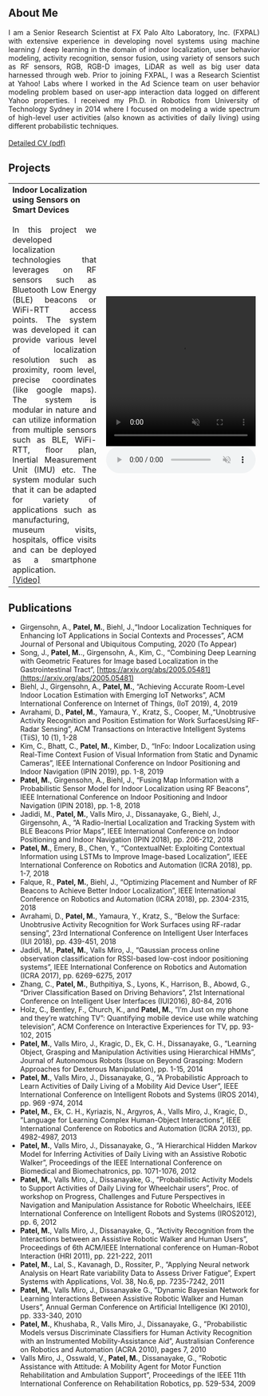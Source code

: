 ## About Me
<DIV align="justify">
I am a Senior Research Scientist at FX Palo Alto Laboratory, Inc. (FXPAL) with extensive experience in developing novel systems using machine learning / deep learning in the domain of indoor localization, user behavior modeling, activity recognition, sensor fusion, using variety of sensors such as RF sensors, RGB, RGB-D images, LiDAR as well as big user data harnessed through web. Prior to joining FXPAL, I was a Research Scientist at Yahoo! Labs where I worked in the Ad Science team on user behavior modeling problem based on user-app interaction data logged on different Yahoo properties. I received my Ph.D. in Robotics from University of Technology Sydney in 2014 where I focused on modeling a wide spectrum of high-level user activities (also known as activities of daily living) using different probabilistic techniques.
<br/><br/>
<a href="cv/Mitesh_CV.pdf"> Detailed CV (pdf) </a> 
</DIV>

## Projects

<table>
  <tr>        
    <td>
      <b>Indoor Localization using Sensors on Smart Devices </b> 
      <br><br/>
      <div align="justify"> In this project we developed localization technologies that leverages on RF sensors such as Bluetooth Low Energy (BLE) beacons or WiFi-RTT access points. The system was developed it can provide various level of localization resolution such as proximity, room level, precise coordinates (like google maps). The system is modular in nature and can utilize information from multiple sensors such as BLE, WiFi-RTT, floor plan, Inertial Measurement Unit (IMU) etc. The system modular such that it can be adapted for variety of applications such as manufacturing, museum visits, hospitals, office visits and can be deployed as a smartphone application.</div>
<!--       &nbsp; -->
<!--       <br><br/> -->
      <a href="videos/Loco.mp4">[Video]</a>
    </td>    
<!--     <td align="right"> <video src="videos/Loco.mp4" height="300" width="300"/> </td> -->
    <td align="right"> 
      <video src="videos/Loco.mp4" controls autoplay controls muted width="300" height="300"></video> 
      <audio controls muted></audio> 
    </td>
  </tr>
</table>

## Publications

* Girgensohn, A., **Patel, M.**, Biehl, J.,“Indoor Localization Techniques for Enhancing IoT Applications in Social Contexts and Processes”, ACM Journal of Personal and Ubiquitous Computing, 2020 (To Appear)
* Song, J., **Patel, M.**., Girgensohn, A., Kim, C., “Combining Deep Learning with Geometric Features for Image based Localization in the Gastrointestinal Tract”, [https://arxiv.org/abs/2005.05481](https://arxiv.org/abs/2005.05481)
* Biehl, J., Girgensohn, A., **Patel, M.**, “Achieving Accurate Room-Level Indoor Location Estimation with Emerging IoT Networks”, ACM International Conference on Internet of Things, (IoT 2019), 4, 2019
* Avrahami, D., **Patel, M.**, Yamaura, Y., Kratz, S., Cooper, M.,“Unobtrusive Activity Recognition and Position Estimation for Work SurfacesUsing RF-Radar Sensing”, ACM Transactions on Interactive Intelligent Systems (TiiS), 10 (1), 1-28
* Kim, C., Bhatt, C., **Patel, M.**, Kimber, D., “InFo: Indoor Localization using Real-Time Context Fusion of Visual Information from Static and Dynamic Cameras”, IEEE International Conference on Indoor Positioning and Indoor Navigation (IPIN 2019), pp. 1-8, 2019
* **Patel, M.**, Girgensohn, A., Biehl, J., “Fusing Map Information with a Probabilistic Sensor Model for Indoor Localization using RF Beacons”, IEEE International Conference on Indoor Positioning and Indoor Navigation (IPIN 2018), pp. 1-8, 2018
* Jadidi, M., **Patel, M.**, Valls Miro, J., Dissanayake, G., Biehl, J., Girgensohn, A., “A Radio-Inertial Localization and Tracking System with BLE Beacons Prior Maps”, IEEE International Conference on Indoor Positioning and Indoor Navigation (IPIN 2018), pp. 206-212, 2018
* **Patel, M.**, Emery, B., Chen, Y., “ContextualNet: Exploiting Contextual Information using LSTMs to Improve Image-based Localization”, IEEE International Conference on Robotics and Automation (ICRA 2018), pp. 1-7, 2018
* Falque, R., **Patel, M.**, Biehl, J., “Optimizing Placement and Number of RF Beacons to Achieve Better Indoor Localization”, IEEE International Conference on Robotics and Automation (ICRA 2018), pp. 2304-2315, 2018
* Avrahami, D., **Patel, M.**, Yamaura, Y., Kratz, S., “Below the Surface: Unobtrusive Activity Recognition for Work Surfaces using RF-radar sensing”, 23rd International Conference on Intelligent User Interfaces (IUI 2018), pp. 439-451, 2018
* Jadidi, M., **Patel, M.**, Valls Miro, J., “Gaussian process online observation classification for RSSI-based low-cost indoor positioning systems”, IEEE International Conference on Robotics and Automation (ICRA 2017), pp. 6269-6275, 2017
* Zhang, C., **Patel, M.**, Buthpitiya, S., Lyons, K., Harrison, B., Abowd, G., “Driver Classification Based on Driving Behaviors”, 21st International Conference on Intelligent User Interfaces (IUI2016), 80-84, 2016
* Holz, C., Bentley, F., Church, K., and **Patel, M.**, ”I’m Just on my phone and they’re watching TV”: Quantifying mobile device use while watching television”, ACM Conference on Interactive Experiences for TV, pp. 93-102, 2015
* **Patel, M.**, Valls Miro, J., Kragic, D., Ek, C. H., Dissanayake, G., ”Learning Object, Grasping and Manipulation Activities using Hierarchical HMMs”, Journal of Autonomous Robots (Issue on Beyond Grasping: Modern Approaches for Dexterous Manipulation), pp. 1-15, 2014
* **Patel, M.**, Valls Miro, J., Dissanayake, G., ”A Probabilistic Approach to Learn Activities of Daily Living of a Mobility Aid Device User”, IEEE International Conference on Intelligent Robots and Systems (IROS 2014), pp. 969 -974, 2014
* **Patel, M.**, Ek, C. H., Kyriazis, N., Argyros, A., Valls Miro, J., Kragic, D., ”Language for Learning Complex Human-Object Interactions”, IEEE International Conference on Robotics and Automation (ICRA 2013), pp. 4982-4987, 2013
* **Patel, M.**, Valls Miro, J., Dissanayake, G., ”A Hierarchical Hidden Markov Model for Inferring Activities of Daily Living with an Assistive Robotic Walker”, Proceedings of the IEEE International Conference on Biomedical and Biomechatronics, pp. 1071-1076, 2012
* **Patel, M.**, Valls Miro, J., Dissanayake, G., ”Probabilistic Activity Models to Support Activities of Daily Living for Wheelchair users”, Proc. of workshop on Progress, Challenges and Future Perspectives in Navigation and Manipulation Assistance for Robotic Wheelchairs, IEEE International Conference on Intelligent Robots and Systems (IROS2012), pp. 6, 2012
* **Patel, M.**, Valls Miro, J., Dissanayake, G., ”Activity Recognition from the Interactions between an Assistive Robotic Walker and Human Users”, Proceedings of 6th ACM/IEEE International conference on Human-Robot Interaction (HRI 2011), pp. 221-222, 2011
* **Patel, M.**, Lal, S., Kavanagh, D., Rossiter, P., ”Applying Neural network Analysis on Heart Rate variability Data to Assess Driver Fatigue”, Expert Systems with Applications, Vol. 38, No.6, pp. 7235-7242, 2011
* **Patel, M.**, Valls Miro, J., Dissanayake G., ”Dynamic Bayesian Network for Learning Interactions Between Assistive Robotic Walker and Human Users”, Annual German Conference on Artificial Intelligence (KI 2010), pp. 333-340, 2010
* **Patel, M.**, Khushaba, R., Valls Miro, J., Dissanayake, G., ”Probabilistic Models versus Discriminate Classifiers for Human Activity Recognition with an Instrumented Mobility-Assistance Aid”, Australisian Conference on Robotics and Automation (ACRA 2010), pages 7, 2010
* Valls Miro, J., Osswald, V., **Patel, M.**, Dissanayake, G., ”Robotic Assistance with Attitude: A Mobility Agent for Motor Function Rehabilitation and Ambulation Support”, Proceedings of the IEEE 11th International Conference on Rehabilitation Robotics, pp. 529-534, 2009
